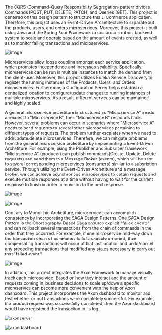 The CQRS (Command-Query Responsibility Segregation) pattern divides Commands (POST, PUT, DELETE, PATCH) and Queries (GET). This project is centered on this design pattern to structure this E-Commerce application. Therefore, this project uses an Event-Driven Archetitecture to separate out the products, users, and orders microservices. Moreover, this project is built using Java and the Spring Boot Framework to construct a robust backend system to scale and operate based on the amount of events created, as well as to monitor failing transactions and microservices.

![image](https://user-images.githubusercontent.com/84652073/138966250-4034339b-6a40-4464-bff3-6f83dd037b3c.png)

Microservices allow loose coupling amongst each service application, which promotes independence and increases scalability. Specfically, microservices can be run in multiple instances to match the demand from the client-user. Moreover, this project utilizes Eureka Service Discovery to register the running instances of the Products, Users, and Orders microservices. Furthermore, a Configuration Server helps establish a centralized location to configure/update changes to running instances of mulitple microservices. As a result, different services can be maintained and highly scaled.

A general microservice archetiture is structured as "Microservice A" sends a request to "Microservice B", then "Microservice B" responds back. However, several problems can occur in scenarios where "Microservice A" needs to send requests to several other microservices pertaining to different types of requests. The problem further escalates when we need to add/update/delete microservices. Therefore, we can mitigate problems from the general microservice archetiture by implementing a Event-Driven Archetiture. For example, using the Publisher and Subsriber framework, "Microservice A" (producer) can publish commands(Create, Update, Delete requests) and send them to a Message Broker (events), which will be sent to several corresponding microservices (consumers) similar to a subsription service. Through utilizing the Event-Driven Archetiture and a message broker, we can achieve asynchronous microservices to obtain requests and execute multiple responses at a time without having to wait for the current response to finish in order to move on to the next response.

![image](https://user-images.githubusercontent.com/84652073/138963047-af778ce5-c36d-4422-a74b-946f58721c76.png)

![image](https://user-images.githubusercontent.com/84652073/138961723-98051e87-d3ca-4990-bfe2-9e0b515ec106.png)

Contrary to Monolithic Archetiture, microservices can accomplish consistency by incorporating the SAGA Design Patterns. One SAGA Design Pattern is the Choreography-Based Saga ensures explicit "failed events" and can roll back several transactions from the chain of commands in the order that they occurred. For example, if one microservice mid-way down the transaction chain of commands fails to execute an event, then compensating transactions will occur at that last location and undo/cancel any preceding transactions that modified any states necessary to carry out that "failed event."

![image](https://user-images.githubusercontent.com/84652073/138966639-3d01923d-39fb-4ca0-9591-1547e5edc651.png)

In addition, this project integrates the Axon Framework to manage visually track each microservice. Based on how they interact and the amount of requests coming in, business decisions to scale up/down a specific microservice can become more convenient with the help of Axon dashboard. This project incorporates the Axon dashboard to monitor and test whether or not transactions were completely successful. For example, if a product request was successfully completed, then the Axon dashboard would have registered the transaction in its log. 

![axonserver](https://user-images.githubusercontent.com/84652073/138995353-bb92458e-9741-4569-8160-58d3301099e7.JPG)


![axondashboard](https://user-images.githubusercontent.com/84652073/138995327-fd535fcd-c0a9-49c3-86a8-982170f7cd80.JPG)


